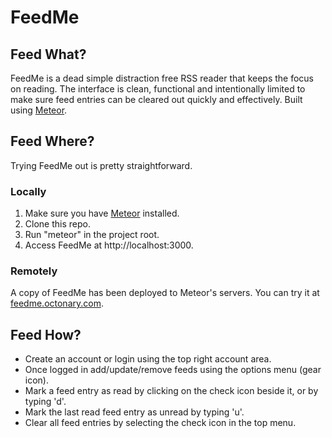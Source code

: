 # FeedMe

## Feed What?

FeedMe is a dead simple distraction free RSS reader that keeps the focus on reading. The interface is clean, functional and intentionally limited to make sure feed entries can be cleared out quickly and effectively. Built using [Meteor](http://meteor.com).

## Feed Where?

Trying FeedMe out is pretty straightforward.

### Locally

1. Make sure you have [Meteor](http://meteor.com) installed.
2. Clone this repo.
3. Run "meteor" in the project root.
4. Access FeedMe at http://localhost:3000.

### Remotely

A copy of FeedMe has been deployed to Meteor's servers. You can try it at [feedme.octonary.com](http://feedme.octonary.com).

## Feed How?

- Create an account or login using the top right account area.
- Once logged in add/update/remove feeds using the options menu (gear icon).
- Mark a feed entry as read by clicking on the check icon beside it, or by typing 'd'.
- Mark the last read feed entry as unread by typing 'u'.
- Clear all feed entries by selecting the check icon in the top menu.

